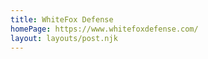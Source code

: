 ```yaml
---
title: WhiteFox Defense
homePage: https://www.whitefoxdefense.com/
layout: layouts/post.njk
---
```


